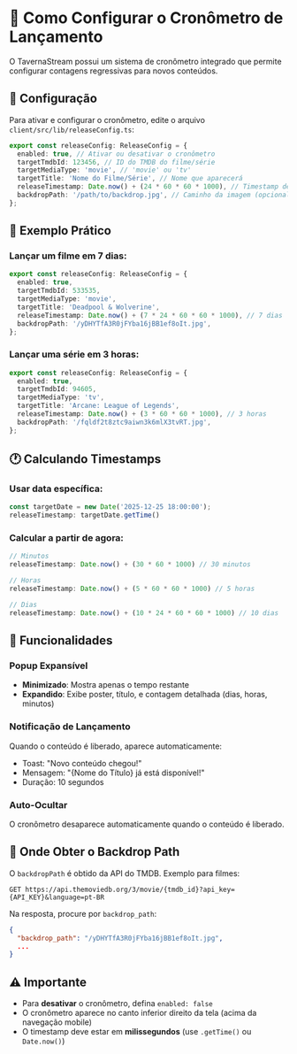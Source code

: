 # 📅 Como Configurar o Cronômetro de Lançamento

O TavernaStream possui um sistema de cronômetro integrado que permite configurar contagens regressivas para novos conteúdos.

## 🔧 Configuração

Para ativar e configurar o cronômetro, edite o arquivo `client/src/lib/releaseConfig.ts`:

```typescript
export const releaseConfig: ReleaseConfig = {
  enabled: true, // Ativar ou desativar o cronômetro
  targetTmdbId: 123456, // ID do TMDB do filme/série
  targetMediaType: 'movie', // 'movie' ou 'tv'
  targetTitle: 'Nome do Filme/Série', // Nome que aparecerá
  releaseTimestamp: Date.now() + (24 * 60 * 60 * 1000), // Timestamp de lançamento
  backdropPath: '/path/to/backdrop.jpg', // Caminho da imagem (opcional)
};
```

## 📝 Exemplo Prático

### Lançar um filme em 7 dias:

```typescript
export const releaseConfig: ReleaseConfig = {
  enabled: true,
  targetTmdbId: 533535,
  targetMediaType: 'movie',
  targetTitle: 'Deadpool & Wolverine',
  releaseTimestamp: Date.now() + (7 * 24 * 60 * 60 * 1000), // 7 dias
  backdropPath: '/yDHYTfA3R0jFYba16jBB1ef8oIt.jpg',
};
```

### Lançar uma série em 3 horas:

```typescript
export const releaseConfig: ReleaseConfig = {
  enabled: true,
  targetTmdbId: 94605,
  targetMediaType: 'tv',
  targetTitle: 'Arcane: League of Legends',
  releaseTimestamp: Date.now() + (3 * 60 * 60 * 1000), // 3 horas
  backdropPath: '/fqldf2t8ztc9aiwn3k6mlX3tvRT.jpg',
};
```

## 🕐 Calculando Timestamps

### Usar data específica:
```typescript
const targetDate = new Date('2025-12-25 18:00:00');
releaseTimestamp: targetDate.getTime()
```

### Calcular a partir de agora:
```typescript
// Minutos
releaseTimestamp: Date.now() + (30 * 60 * 1000) // 30 minutos

// Horas  
releaseTimestamp: Date.now() + (5 * 60 * 60 * 1000) // 5 horas

// Dias
releaseTimestamp: Date.now() + (10 * 24 * 60 * 60 * 1000) // 10 dias
```

## 🎨 Funcionalidades

### Popup Expansível
- **Minimizado**: Mostra apenas o tempo restante
- **Expandido**: Exibe poster, título, e contagem detalhada (dias, horas, minutos)

### Notificação de Lançamento
Quando o conteúdo é liberado, aparece automaticamente:
- Toast: "Novo conteúdo chegou!"
- Mensagem: "{Nome do Título} já está disponível!"
- Duração: 10 segundos

### Auto-Ocultar
O cronômetro desaparece automaticamente quando o conteúdo é liberado.

## 🎯 Onde Obter o Backdrop Path

O `backdropPath` é obtido da API do TMDB. Exemplo para filmes:

```
GET https://api.themoviedb.org/3/movie/{tmdb_id}?api_key={API_KEY}&language=pt-BR
```

Na resposta, procure por `backdrop_path`:
```json
{
  "backdrop_path": "/yDHYTfA3R0jFYba16jBB1ef8oIt.jpg",
  ...
}
```

## ⚠️ Importante

- Para **desativar** o cronômetro, defina `enabled: false`
- O cronômetro aparece no canto inferior direito da tela (acima da navegação mobile)
- O timestamp deve estar em **milissegundos** (use `.getTime()` ou `Date.now()`)
